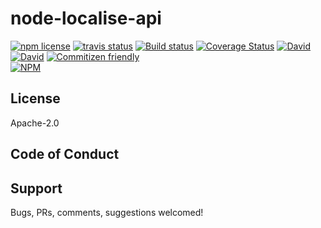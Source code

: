 # node-localise-api
<!-- badge -->
[![npm license](https://img.shields.io/npm/l/node-localise-api.svg)](https://www.npmjs.com/package/node-localise-api)
[![travis status](https://img.shields.io/travis/tormozz48/node-localise-api.svg)](https://travis-ci.org/tormozz48/node-localise-api)
[![Build status](https://ci.appveyor.com/api/projects/status/90am2usst4qeutgi?svg=true)](https://ci.appveyor.com/project/tormozz48/node-localise-api)
[![Coverage Status](https://coveralls.io/repos/github/tormozz48/node-localise-api/badge.svg?branch=master)](https://coveralls.io/github/tormozz48/node-localise-api?branch=master)
[![David](https://david-dm.org/tormozz48/node-localise-api/status.svg)](https://david-dm.org/tormozz48/node-localise-api)
[![David](https://david-dm.org/tormozz48/node-localise-api/dev-status.svg)](https://david-dm.org/tormozz48/node-localise-api?type=dev)
[![Commitizen friendly](https://img.shields.io/badge/commitizen-friendly-brightgreen.svg)](http://commitizen.github.io/cz-cli/)
<br/>
[![NPM](https://nodei.co/npm/node-localise-api.png?downloads=true&downloadRank=true&stars=true)](https://nodei.co/npm/node-localise-api/)
<!-- endbadge -->

## License

Apache-2.0

## Code of Conduct

## Support

Bugs, PRs, comments, suggestions welcomed!

